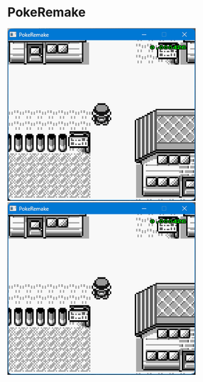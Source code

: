 # PokeRemake

![](https://github.com/thomascswalker/PokeRemake/blob/9381ab3ee0863919860900f9cf9519b4b52132d2/Images/example.gif)
![](https://github.com/thomascswalker/PokeRemake/blob/9381ab3ee0863919860900f9cf9519b4b52132d2/Images/example.gif)
